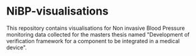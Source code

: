# NiBP-visualisations
This repository contains visualisations for Non invasive Blood Pressure monitoring data collected for the masters thesis named "Development of verification framework for a
component to be integrated in a medical device".
